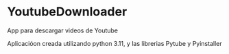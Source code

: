 # YoutubeDownloader
App para descargar videos de Youtube

Aplicacióon creada utilizando python 3.11, y las librerias Pytube y Pyinstaller

